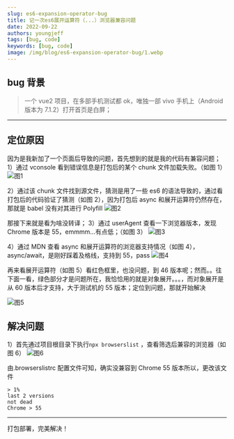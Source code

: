 ```yaml
---
slug: es6-expansion-operator-bug
title: 记一次es6展开运算符（...）浏览器兼容问题
date: 2022-09-22
authors: youngjeff
tags: [bug, code]
keywords: [bug, code]
image: /img/blog/es6-expansion-operator-bug/1.webp
---
```


## bug 背景

> 一个 vue2 项目，在多部手机测试都 ok，唯独一部 vivo 手机上（Android 版本为 7.1.2）打开首页是白屏；

---

## 定位原因

因为是我新加了一个页面后导致的问题，首先想到的就是我的代码有兼容问题； 1）通过 vconsole 看到错误信息是打包后的某个 chunk 文件加载失败。（如图 1） ![图1](/img/blog/es6-expansion-operator-bug/1.webp)

2）通过该 chunk 文件找到源文件，猜测是用了一些 es6 的语法导致的，通过看打包后的代码验证了猜测（如图 2），因为打包后 async 和展开运算符仍然存在，那就是 babel 没有对其进行 Polyfill ![图2](/img/blog/es6-expansion-operator-bug/2.webp)

那接下来就是看为啥没转译； 3）通过 userAgent 查看一下浏览器版本，发现 Chrome 版本是 55，emmmm...有点低；（如图 3） ![图3](/img/blog/es6-expansion-operator-bug/3.webp)

4）通过 MDN 查看 async 和展开运算符的浏览器支持情况（如图 4），async/await，是刚好踩着及格线，支持到 55，pass ![图4](/img/blog/es6-expansion-operator-bug/4.webp)

再来看展开运算符（如图 5）看红色框里，也没问题，到 46 版本呢；然而。。往下面一看，绿色部分才是问题所在，我恰恰用的就是对象展开。。。，而对象展开是从 60 版本后才支持，大于测试机的 55 版本；定位到问题，那就开始解决

![图5](/img/blog/es6-expansion-operator-bug/5.webp)

## 解决问题

1）首先通过项目根目录下执行`npx browserslist` ，查看筛选后兼容的浏览器（如图 6） ![图6](/img/blog/es6-expansion-operator-bug/6.webp)

由.browserslistrc 配置文件可知，确实没兼容到 Chrome 55 版本所以，更改该文件

```
> 1%
last 2 versions
not dead
Chrome > 55
```

---

打包部署，完美解决！
